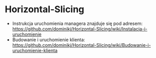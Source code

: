# Horizontal-Slicing
* Instrukcja uruchomienia managera znajduje się pod adresem: https://github.com/dominikj/Horizontal-Slicing/wiki/Instalacja-i-uruchomienie
* Budowanie i uruchomienie klienta: https://github.com/dominikj/Horizontal-Slicing/wiki/Budowanie-i-uruchomienie-klienta
